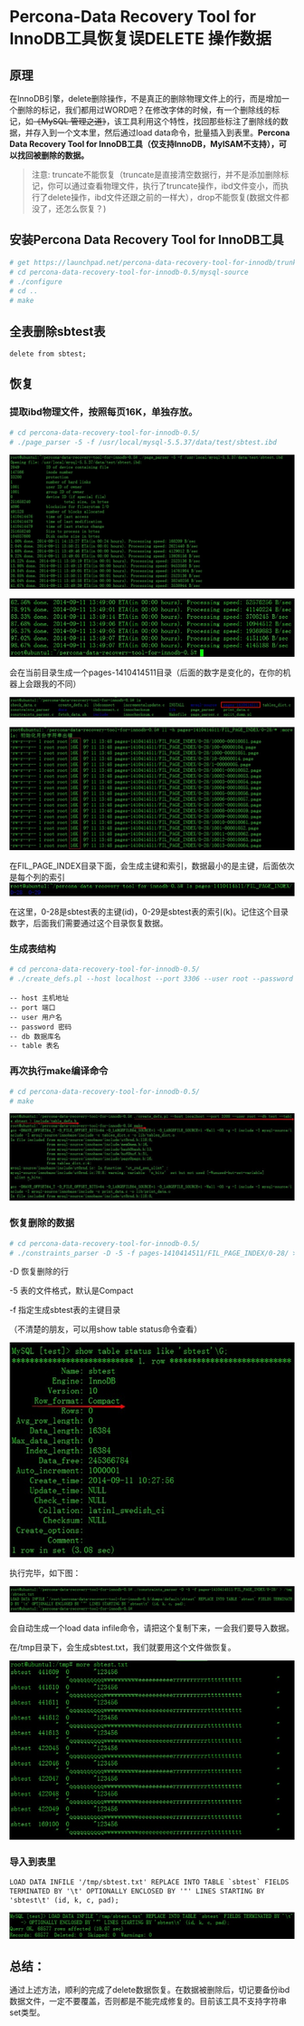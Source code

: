 # Percona-Data Recovery Tool for InnoDB工具恢复误DELETE 操作数据

## 原理

在InnoDB引擎，delete删除操作，不是真正的删除物理文件上的行，而是增加一个删除的标记，我们都用过WORD吧？在修改字体的时候，有一个删除线的标记，如~~《MySQL 管理之道》~~，该工具利用这个特性，找回那些标注了删除线的数据，并存入到一个文本里，然后通过load data命令，批量插入到表里。**Percona Data Recovery Tool for InnoDB工具（仅支持InnoDB，MyISAM不支持），可以找回被删除的数据。**

> 注意:
> truncate不能恢复（truncate是直接清空数据行，并不是添加删除标记，你可以通过查看物理文件，执行了truncate操作，ibd文件变小，而执行了delete操作，ibd文件还跟之前的一样大），drop不能恢复(数据文件都没了，还怎么恢复？)

## 安装Percona Data Recovery Tool for InnoDB工具

```bash
# get https://launchpad.net/percona-data-recovery-tool-for-innodb/trunk/release-0.5/+download/percona-data-recovery-tool-for-innodb-0.5.tar.gz
# cd percona-data-recovery-tool-for-innodb-0.5/mysql-source
# ./configure
# cd ..
# make
```

## 全表删除sbtest表

```mysql
delete from sbtest;
```

## 恢复

### 提取ibd物理文件，按照每页16K，单独存放。

```bash
# cd percona-data-recovery-tool-for-innodb-0.5/
# ./page_parser -5 -f /usr/local/mysql-5.5.37/data/test/sbtest.ibd

```

![](image/wKioL1QWjBbQtR24AAcTs4jETjo710.jpg)

![](image/wKioL1QWjBfQ5v4eAAMOU75u5yE417.jpg)

会在当前目录生成一个pages-1410414511目录（后面的数字是变化的，在你的机器上会跟我的不同）

![](image/wKioL1QWjNeRc1gzAAGi--J2QzM705.jpg)

![](image/wKiom1QWjUXSIuLRAAjqU2V4Rmk266.jpg)

在FIL_PAGE_INDEX目录下面，会生成主键和索引，数据最小的是主键，后面依次是每个列的索引
![](image/wKioL1QWjcfTyYIVAACR8hnJJ78355.jpg)

在这里，0-28是sbtest表的主键(id)，0-29是sbtest表的索引(k)。记住这个目录数字，后面我们需要通过这个目录恢复数据。

### 生成表结构

```bash
# cd percona-data-recovery-tool-for-innodb-0.5/
# ./create_defs.pl --host localhost --port 3306 --user root --password 123456 --db test --table sbtest > include/table_defs.h

-- host 主机地址
-- port 端口
-- user 用户名
-- password 密码
-- db 数据库名
-- table 表名
```

### 再次执行make编译命令

```bash
# cd percona-data-recovery-tool-for-innodb-0.5/
# make
```

![](image/wKiom1QWj3nzmDC0AAUbkA6b0jc746.jpg)

### 恢复删除的数据

```bash
# cd percona-data-recovery-tool-for-innodb-0.5/
# ./constraints_parser -D -5 -f pages-1410414511/FIL_PAGE_INDEX/0-28/ > /tmp/sbtest.txt

```

-D 恢复删除的行

-5 表的文件格式，默认是Compact

-f 指定生成sbtest表的主键目录

（不清楚的朋友，可以用show table status命令查看）

![](image/wKioL1QWkRiDTihIAAI9NJg8fOQ199.jpg)

执行完毕，如下图：

![](image/wKiom1QWknDBeZOHAAIWMrwbsBE715.jpg)

会自动生成一个load data infile命令，请把这个复制下来，一会我们要导入数据。

在/tmp目录下，会生成sbtest.txt，我们就要用这个文件做恢复。

![](image/wKioL1QWkuHwSGz6AARoxsVwT9s990.jpg)

### 导入到表里

```mysql
LOAD DATA INFILE '/tmp/sbtest.txt' REPLACE INTO TABLE `sbtest` FIELDS TERMINATED BY '\t' OPTIONALLY ENCLOSED BY '"' LINES STARTING BY 'sbtest\t' (id, k, c, pad);
```

![](image/wKioL1QWk57TtLghAAFSBQvfbic614.jpg)

## 总结：

通过上述方法，顺利的完成了delete数据恢复。在数据被删除后，切记要备份ibd数据文件，一定不要覆盖，否则都是不能完成修复的。目前该工具不支持字符串set类型。



